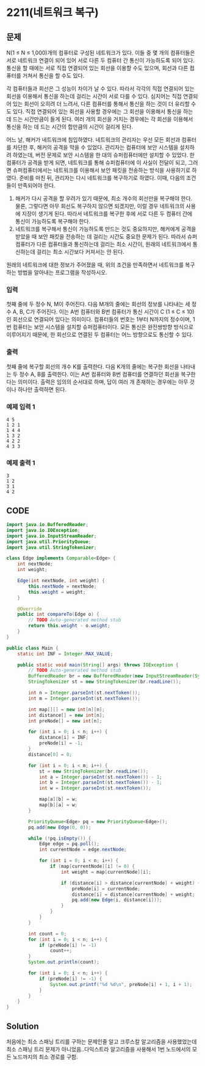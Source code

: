 # 2211\(네트워크 복구\)

##  문제

N\(1 ≤ N ≤ 1,000\)개의 컴퓨터로 구성된 네트워크가 있다. 이들 중 몇 개의 컴퓨터들은 서로 네트워크 연결이 되어 있어 서로 다른 두 컴퓨터 간 통신이 가능하도록 되어 있다. 통신을 할 때에는 서로 직접 연결되어 있는 회선을 이용할 수도 있으며, 회선과 다른 컴퓨터를 거쳐서 통신을 할 수도 있다.

각 컴퓨터들과 회선은 그 성능이 차이가 날 수 있다. 따라서 각각의 직접 연결되어 있는 회선을 이용해서 통신을 하는데 걸리는 시간이 서로 다를 수 있다. 심지어는 직접 연결되어 있는 회선이 오히려 더 느려서, 다른 컴퓨터를 통해서 통신을 하는 것이 더 유리할 수도 있다. 직접 연결되어 있는 회선을 사용할 경우에는 그 회선을 이용해서 통신을 하는 데 드는 시간만큼이 들게 된다. 여러 개의 회선을 거치는 경우에는 각 회선을 이용해서 통신을 하는 데 드는 시간의 합만큼의 시간이 걸리게 된다.

어느 날, 해커가 네트워크에 침입하였다. 네트워크의 관리자는 우선 모든 회선과 컴퓨터를 차단한 후, 해커의 공격을 막을 수 있었다. 관리자는 컴퓨터에 보안 시스템을 설치하려 하였는데, 버전 문제로 보안 시스템을 한 대의 슈퍼컴퓨터에만 설치할 수 있었다. 한 컴퓨터가 공격을 받게 되면, 네트워크를 통해 슈퍼컴퓨터에 이 사실이 전달이 되고, 그러면 슈퍼컴퓨터에서는 네트워크를 이용해서 보안 패킷을 전송하는 방식을 사용하기로 하였다. 준비를 마친 뒤, 관리자는 다시 네트워크를 복구하기로 하였다. 이때, 다음의 조건들이 만족되어야 한다.

1. 해커가 다시 공격을 할 우려가 있기 때문에, 최소 개수의 회선만을 복구해야 한다. 물론, 그렇다면 아무 회선도 복구하지 않으면 되겠지만, 이럴 경우 네트워크의 사용에 지장이 생기게 된다. 따라서 네트워크를 복구한 후에 서로 다른 두 컴퓨터 간에 통신이 가능하도록 복구해야 한다.
2. 네트워크를 복구해서 통신이 가능하도록 만드는 것도 중요하지만, 해커에게 공격을 받았을 때 보안 패킷을 전송하는 데 걸리는 시간도 중요한 문제가 된다. 따라서 슈퍼컴퓨터가 다른 컴퓨터들과 통신하는데 걸리는 최소 시간이, 원래의 네트워크에서 통신하는데 걸리는 최소 시간보다 커져서는 안 된다.

원래의 네트워크에 대한 정보가 주어졌을 때, 위의 조건을 만족하면서 네트워크를 복구하는 방법을 알아내는 프로그램을 작성하시오.

### 입력

첫째 줄에 두 정수 N, M이 주어진다. 다음 M개의 줄에는 회선의 정보를 나타내는 세 정수 A, B, C가 주어진다. 이는 A번 컴퓨터와 B번 컴퓨터가 통신 시간이 C \(1 ≤ C ≤ 10\)인 회선으로 연결되어 있다는 의미이다. 컴퓨터들의 번호는 1부터 N까지의 정수이며, 1번 컴퓨터는 보안 시스템을 설치할 슈퍼컴퓨터이다. 모든 통신은 완전쌍방향 방식으로 이루어지기 때문에, 한 회선으로 연결된 두 컴퓨터는 어느 방향으로도 통신할 수 있다.

### 출력

첫째 줄에 복구할 회선의 개수 K를 출력한다. 다음 K개의 줄에는 복구한 회선을 나타내는 두 정수 A, B를 출력한다. 이는 A번 컴퓨터와 B번 컴퓨터를 연결하던 회선을 복구한다는 의미이다. 출력은 임의의 순서대로 하며, 답이 여러 개 존재하는 경우에는 아무 것이나 하나만 출력하면 된다.

### 예제 입력 1

```text
4 5
1 2 1
1 4 4
1 3 2
4 2 2
4 3 3
```

### 예제 출력 1

```text
3
1 2
3 1
4 2
```

## CODE

```java
import java.io.BufferedReader;
import java.io.IOException;
import java.io.InputStreamReader;
import java.util.PriorityQueue;
import java.util.StringTokenizer;

class Edge implements Comparable<Edge> {
	int nextNode;
	int weight;

	Edge(int nextNode, int weight) {
		this.nextNode = nextNode;
		this.weight = weight;
	}

	@Override
	public int compareTo(Edge o) {
		// TODO Auto-generated method stub
		return this.weight - o.weight;
	}
}

public class Main {
	static int INF = Integer.MAX_VALUE;

	public static void main(String[] args) throws IOException {
		// TODO Auto-generated method stub
		BufferedReader br = new BufferedReader(new InputStreamReader(System.in));
		StringTokenizer st = new StringTokenizer(br.readLine());

		int n = Integer.parseInt(st.nextToken());
		int m = Integer.parseInt(st.nextToken());

		int map[][] = new int[n][n];
		int distance[] = new int[n];
		int preNode[] = new int[n];

		for (int i = 0; i < n; i++) {
			distance[i] = INF;
			preNode[i] = -1;
		}
		distance[0] = 0;

		for (int i = 0; i < m; i++) {
			st = new StringTokenizer(br.readLine());
			int a = Integer.parseInt(st.nextToken()) - 1;
			int b = Integer.parseInt(st.nextToken()) - 1;
			int w = Integer.parseInt(st.nextToken());

			map[a][b] = w;
			map[b][a] = w;
		}

		PriorityQueue<Edge> pq = new PriorityQueue<Edge>();
		pq.add(new Edge(0, 0));

		while (!pq.isEmpty()) {
			Edge edge = pq.poll();
			int currentNode = edge.nextNode;

			for (int i = 0; i < n; i++) {
				if (map[currentNode][i] != 0) {
					int weight = map[currentNode][i];

					if (distance[i] > distance[currentNode] + weight) {
						preNode[i] = currentNode;
						distance[i] = distance[currentNode] + weight;
						pq.add(new Edge(i, distance[i]));
					}
				}
			}
		}

		int count = 0;
		for (int i = 0; i < n; i++) {
			if (preNode[i] != -1)
				count++;
		}
		System.out.println(count);

		for (int i = 0; i < n; i++) {
			if (preNode[i] != -1) {
				System.out.printf("%d %d\n", preNode[i] + 1, i + 1);
			}
		}
	}
}
```

## Solution

 처음에는 최소 스패닝 트리를 구하는 문제인줄 알고 크루스칼 알고리즘을 사용했었는데 최소 스패닝 트리 문제가 아니었음..다익스트라 알고리즘을 사용해서 1번 노드에서의 모든 노드까지의 최소 경로를 구함.

